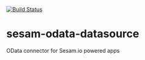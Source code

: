 [![Build Status](https://travis-ci.org/sesam-community/odata.svg?branch=master)](https://travis-ci.org/sesam-community/odata)
# sesam-odata-datasource
OData connector for Sesam.io powered apps
